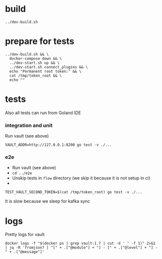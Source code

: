 # build 

```
../dev-build.sh
```

# prepare for tests

```
../dev-build.sh && \
  docker-compose down && \
  ../dev-start.sh up && \
  ../dev-start.sh connect_plugins && \
  echo "Permanent root token:" && \
  cat /tmp/token_root && \
  echo ""
```

# tests
Also all tests can run from Goland IDE
 
### integration and unit
Run vault (see above)

```
VAULT_ADDR=http://127.0.0.1:8200 go test -v ./...
```

### e2e
- Run vault (see above)
- `cd ../e2e`  
- Unskip tests in `flow` directory (we skip it because it is not setup in ci)
- 
 ```
TEST_VAULT_SECOND_TOKEN=$(cat /tmp/token_root) go test -v ./...
```

It is slow because we sleep for kafka sync

# logs

Pretty logs for vault

```
docker logs -f "$(docker ps | grep vault:1.7 | cut -d ' ' -f 1)" 2>&1 | jq -R 'fromjson? | "[" + .["@module"] + "] - [" + .["@level"] + "] - " + .["@message"]'
```